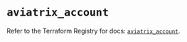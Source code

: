 # `aviatrix_account`

Refer to the Terraform Registry for docs: [`aviatrix_account`](https://registry.terraform.io/providers/aviatrixsystems/aviatrix/8.1.10/docs/resources/account).

